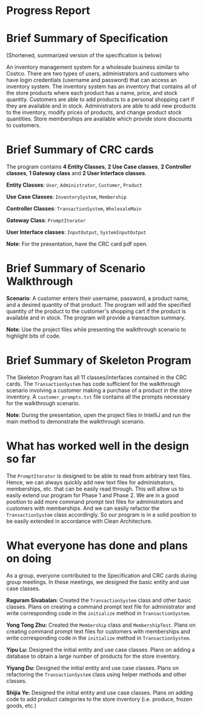﻿# Progress Report

# Brief Summary of Specification

(Shortened, summarized version of the specification is below)

An inventory management system for a wholesale business similar to Costco. There are two types of users, administrators and customers who have login credentials (username and password) that can access an inventory system. The inventory system has an inventory that contains all of the store products where each product has a name, price, and stock quantity.  Customers are able to add products to a personal shopping cart if they are available and in stock. Administrators are able to add new products to the inventory, modify prices of products, and change product stock quantities. Store memberships are available which provide store discounts to customers. 

# Brief Summary of CRC cards

The program contains **4 Entity Classes**, **2 Use Case classes**, **2 Controller classes**, **1 Gateway class** and **2 User Interface classes**. 

**Entity Classes**: `User`, `Administrator`, `Customer`, `Product`

**Use Case Classes**: `InventorySystem`, `Membership`

**Controller Classes**: `TransactionSystem`, `WholesaleMain`

**Gateway Class**: `PromptIterator` 

**User Interface classes**: `InputOutput`, `SystemInputOutput`

**Note**:  For the presentation, have the CRC card pdf open.  

# Brief Summary of Scenario Walkthrough

**Scenario**:     A customer enters their username, password, a product name, and a desired quantity of that product. The program will add the specified quantity of the product to the customer's shopping cart if the product is available and in stock. The program will provide a transaction summary. 

**Note**:  Use the project files while presenting the walkthrough scenario to highlight bits of code. 

# Brief Summary of Skeleton Program

The Skeleton Program has all 11 classes/interfaces contained in the CRC cards. The `TransactionSystem` has code sufficient for the walkthrough scenario involving a customer making a purchase of a product in the store inventory. A `customer_prompts.txt` file contains all the prompts necessary for the walkthrough scenario.

**Note**:  During the presentation, open the project files in IntelliJ and run the main method to demonstrate the walkthrough scenario. 


# What has worked well in the design so far

The `PromptIterator` is designed to be able to read from arbitrary text files. Hence, we can always quickly add new text files for administrators, memberships, etc. that can be easily read through. This will allow us to easily extend our program for Phase 1 and Phase 2. We are in a good position to add more command prompt text files for administrators and customers with memberships. And we can easily refactor the `TransactionSystem` class accordingly. So our program is in a solid position to be easily extended in accordance with Clean Architecture. 


# What everyone has done and plans on doing

As a group, everyone contributed to the Specification and CRC cards during group meetings. In these meetings, we designed the
basic entity and use case classes. 

**Raguram Sivabalan:**
Created the `TransactionSystem` class and other basic classes. Plans on creating a command prompt text file for administrator and write corresponding code in the `initialize` method in `TransactionSystem`.

**Yong Tong Zhu:**
Created the  `Membership` class and `MembershipTest`.  Plans on creating command prompt text files for customers with memberships and write corresponding code in the `initialize` method in `TransactionSystem`.

**Yipu Lu:**
Designed the initial entity and use case classes. Plans on adding a database to obtain a large number of products for the store inventory. 

**Yiyang Du:**
Designed the initial entity and use case classes. Plans on refactoring the `TransactionSystem` class using helper methods and other classes. 

**Shijia Ye:**
Designed the initial entity and use case classes. Plans on adding code to add product categories to the store inventory (i.e. produce, frozen goods, etc.)




